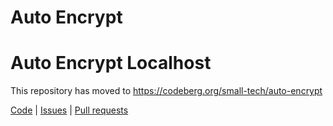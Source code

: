 # Auto Encrypt

# Auto Encrypt Localhost

This repository has moved to https://codeberg.org/small-tech/auto-encrypt

[Code](https://codeberg.org/small-tech/auto-encrypt) | [Issues](https://codeberg.org/small-tech/auto-encrypt/issues) | [Pull requests](https://codeberg.org/small-tech/auto-encrypt/pulls)
